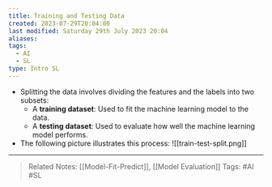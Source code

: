 ```yaml
---
title: Training and Testing Data
created: 2023-07-29T20:04:00
last modified: Saturday 29th July 2023 20:04
aliases: 
tags:
  - AI
  - SL
type: Intro SL
---
```

- Splitting the data involves dividing the features and the labels into two subsets:
	- A **training dataset**: Used to fit the machine learning model to the data.
	- A **testing dataset**: Used to evaluate how well the machine learning model performs.
- The following picture illustrates this process:
![[train-test-split.png]]
---
>Related Notes: [[Model-Fit-Predict]], [[Model Evaluation]]
>Tags: #AI #SL 
